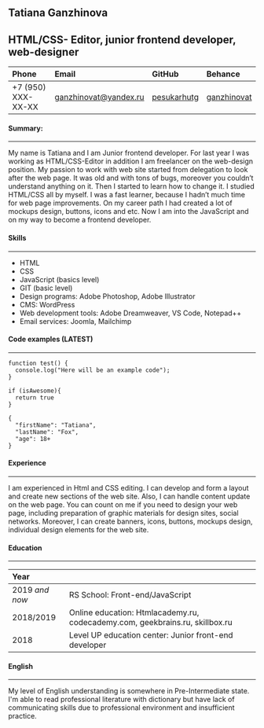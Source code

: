 ## Tatiana Ganzhinova

HTML/CSS- Editor, junior frontend developer, web-designer
---

| Phone              |Email                  | GitHub                                        | Behance                                            |    
|:-------------------|:----------------------|:----------------------------------------------|:---------------------------------------------------|
| +7 (950) XXX-XX-XX | ganzhinovat@yandex.ru | [pesukarhutg](https://github.com/PesukarhuTG) | [ganzhinovat](https://www.behance.net/ganzhinovat) |


#### Summary:
---

My name is Tatiana and I am Junior frontend developer. For last year I was working as HTML/CSS-Editor in addition I am freelancer on the web-design position. My passion to work with web site started from delegation to look after the web page. It was old and with tons of bugs, moreover you couldn’t understand anything on it. Then I started to learn how to change it. I studied HTML/CSS all by myself. I was a fast learner, because I hadn’t much time for web page improvements. On my career path I had created a lot of mockups design, buttons, icons and etc. Now I am into the JavaScript and on my way to become a frontend developer.

#### Skills
---

- HTML
- CSS
- JavaScript (basics level)
- GIT (basic level)
- Design programs: Adobe Photoshop, Adobe Illustrator
- CMS: WordPress
- Web development tools: Adobe Dreamweaver, VS Code, Notepad++
- Email services: Joomla, Mailchimp

#### Code examples (LATEST)
---

```
function test() {
  console.log("Here will be an example code");
}
```
```
if (isAwesome){
  return true
}
```
```
{
  "firstName": "Tatiana",
  "lastName": "Fox",
  "age": 18+
}
```

#### Experience
---

I am experienced in Html and CSS editing. I can develop and form a layout and create new sections of the web site. Also, I can handle content update on the web page. You can count on me if you need to design your web page, including preparation of graphic materials for design sites, social networks. Moreover, I can create banners, icons, buttons, mockups design, individual design elements for the web site.

#### Education
---

| Year          |    	                                                                            |
| :------------ | :---------------------------------------------------------------------------      |
| 2019 *and now*  | RS School: Front-end/JavaScript                                               	|   
| 2018/2019     | Online education: Htmlacademy.ru, codecademy.com, geekbrains.ru, skillbox.ru  	|   
| 2018  	    | Level UP education center: Junior front-end developer                         	|

#### English
---

My level of English understanding is somewhere in Pre-Intermediate state. I'm able to read professional literature with dictionary but have lack of communicating skills due to professional environment and insufficient practice.